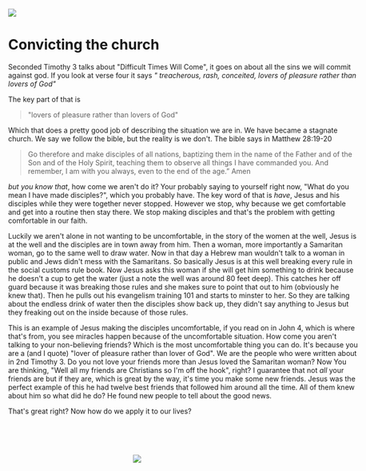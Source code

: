 <style>
  @import url('https://fonts.googleapis.com/css?family=Roboto');
  body {
    width: 90%;
    max-width: 700px;
    margin: auto;
  }
</style>
<br><br><br>
![](http://calvarybaptist.co/assets/convictingthechurch.png)

# Convicting the church

Seconded Timothy 3 talks about "Difficult Times Will Come", it goes on about all the sins we will commit against god. If you look at verse four it says _" treacherous, rash, conceited, lovers of pleasure rather than lovers of God"_

The key part of that is
> "lovers of pleasure rather than lovers of God"


Which that does a pretty good job of describing the situation we are in. We have became a stagnate church. We say we follow the bible, but the reality is we don't. The bible says in Matthew 28:19-20

>  Go therefore and make disciples of all nations, baptizing them in the name of the Father and of the Son and of the Holy Spirit, teaching them to observe all things I have commanded you. And remember, I am with you always, even to the end of the age.” Amen

_but you know that_, how come we aren't do it? Your probably saying to yourself right now, "What do you mean I have made disciples?", which you probably have. The key word of that is _have_, Jesus and his disciples while they were together never stopped. However we stop, why because we get comfortable and get into a routine then stay there. We stop making disciples and that's the problem with getting comfortable in our faith. 

Luckily we aren't alone in not wanting to be uncomfortable, in the story of the women at the well, Jesus is at the well and the disciples are in town away from him. Then a woman, more importantly a Samaritan woman, go to the same well to draw water. Now in that day a Hebrew man wouldn't talk to a woman in public and Jews didn't mess with the Samaritans. So basically Jesus is at this well breaking every rule in the social customs rule book. Now Jesus asks this woman if she will get him something to drink because he doesn't a cup to get the water (just a note the well was around 80 feet deep). This catches her off guard because it was breaking those rules and she makes sure to point that out to him (obviously he knew that). Then he pulls out his evangelism training 101 and starts to minster to her. So they are talking about the endless drink of water then the disciples show back up, they didn't say anything to Jesus but they freaking out on the inside because of those rules.

This is an example of Jesus making the disciples uncomfortable, if you read on in John 4, which is where that's from, you see miracles happen because of the uncomfortable situation. How come you aren't talking to your non-believing friends? Which is the most uncomfortable thing you can do. It's because you are a (and I quote) "lover of pleasure rather than lover of God". We are the people who were written about in 2nd Timothy 3. Do you not love your friends more than Jesus loved the Samaritan woman? Now You are thinking, "Well all my friends are Christians so I'm off the hook", right? I guarantee that not _all_ your friends are but if they are, which is great by the way, it's time you make some new friends. Jesus was the perfect example of this he had twelve best friends that followed him around all the time. All of them knew about him so what did he do? He found new people to tell about the good news.

That's great right? Now how do we apply it to our lives?

<br><br><br>
<div style="margin: auto; width: 200px;">
  <img src="http://calvarybaptist.co/assets/cbc.png">
</div>
<br><br><br>